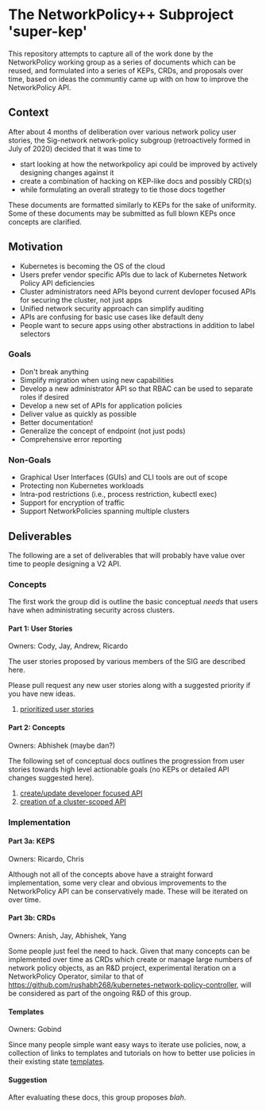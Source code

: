 # The NetworkPolicy++ Subproject 'super-kep'

This repository attempts to capture all of the work done by the NetworkPolicy working group as a series of documents which
can be reused, and formulated into a series of KEPs, CRDs, and proposals over time, based on ideas the communtiy came up with on how to improve the NetworkPolicy API.

## Context

After about 4 months of deliberation over various network policy user stories, the Sig-network network-policy subgroup (retroactively formed in July of 2020) decided that it was time to

- start looking at how the networkpolicy api could be improved by actively designing changes against it
- create a combination of hacking on KEP-like docs and possibly CRD(s)
- while formulating an overall strategy to tie those docs together

These documents are formatted similarly to KEPs for the sake of uniformity.  Some of these documents may be submitted as full blown KEPs once concepts are clarified.

## Motivation

- Kubernetes is becoming the OS of the cloud
- Users prefer vendor specific APIs due to lack of Kubernetes Network Policy API
  deficiencies
- Cluster administrators need APIs beyond current devloper focused APIs for securing the cluster, not just apps
- Unified network security approach can simplify auditing
- APIs are confusing for basic use cases like default deny
- People want to secure apps using other abstractions in addition to label selectors

### Goals

- Don't break anything
- Simplify migration when using new capabilities
- Develop a new administrator API so that RBAC can be used to separate roles if desired
- Develop a new set of APIs for application policies
- Deliver value as quickly as possible
- Better documentation!
- Generalize the concept of endpoint (not just pods)
- Comprehensive error reporting

### Non-Goals

- Graphical User Interfaces (GUIs) and CLI tools are out of scope
- Protecting non Kubernetes workloads
- Intra-pod restrictions (i.e., process restriction, kubectl exec)
- Support for encryption of traffic
- Support NetworkPolicies spanning multiple clusters

## Deliverables

The following are a set of deliverables that will probably have value over time to people designing a V2 API.

### Concepts

The first work the group did is outline the basic conceptual *needs* that users have when administrating
security across clusters.

#### Part 1: User Stories

Owners: Cody, Jay, Andrew, Ricardo

The user stories proposed by various members of the SIG are described here.

Please pull request any new user stories along with a suggested priority if you have new ideas.

1) [prioritized user stories](p0_user_stories.md)

#### Part 2: Concepts

Owners: Abhishek (maybe dan?)

The following set of conceptual docs outlines the progression from user stories towards
high level actionable goals (no KEPs or detailed API changes suggested here).

1) [create/update developer focused API](1_dev_scoped.md)
2) [creation of a cluster-scoped API](1_cluster_scoped.md)

### Implementation

#### Part 3a: KEPS

Owners: Ricardo, Chris

Although not all of the concepts above have a straight forward implementation, some very clear and obvious improvements to the NetworkPolicy API can be conservatively made.  These will be iterated on over time.

<TODO>

#### Part 3b: CRDs

Owners: Anish, Jay, Abhishek, Yang

Some people just feel the need to hack.  Given that many concepts can be implemented over time as CRDs which create or manage large numbers of network policy objects, as an R&D project, experimental iteration on a NetworkPolicy Operator, similar to that of https://github.com/rushabh268/kubernetes-network-policy-controller, will be considered as part of the ongoing R&D of this group.

<TODO>

#### Templates

Owners: Gobind

Since many people simple want easy ways to iterate use policies, now, a collection of links to templates and tutorials on how to better use policies in their existing state [templates](templates.md).

#### Suggestion

After evaluating these docs, this group proposes *blah*.
